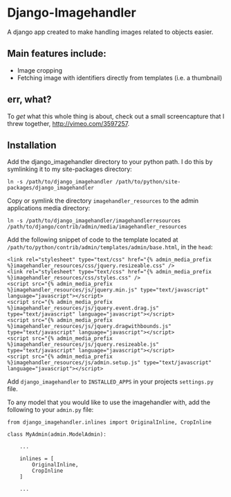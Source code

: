 
# Django-Imagehandler

A django app created to make handling images related to objects easier.


## Main features include:

* Image cropping
* Fetching image with identifiers directly from templates (i.e. a thumbnail)


## err, what?

To *get* what this whole thing is about, check out a small screencapture that I threw together, http://vimeo.com/3597257.


## Installation

 Add the django_imagehandler directory to your python path. I do this by symlinking it to my site-packages directory:

    ln -s /path/to/django_imagehandler /path/to/python/site-packages/django_imagehandler


 Copy or symlink the directory `imagehandler_resources` to the admin applications media directory:

	ln -s /path/to/django_imagehandler/imagehandlerresources /path/to/django/contrib/admin/media/imagehandler_resources


 Add the following snippet of code to the template located at `/path/to/python/contrib/admin/templates/admin/base.html`, in the `head`:

    <link rel="stylesheet" type="text/css" href="{% admin_media_prefix %}imagehandler_resources/css/jquery.resizeable.css" />
    <link rel="stylesheet" type="text/css" href="{% admin_media_prefix %}imagehandler_resources/css/styles.css" />
    <script src="{% admin_media_prefix %}imagehandler_resources/js/jquery.min.js" type="text/javascript" language="javascript"></script>
    <script src="{% admin_media_prefix %}imagehandler_resources/js/jquery.event.drag.js" type="text/javascript" language="javascript"></script>
    <script src="{% admin_media_prefix %}imagehandler_resources/js/jquery.dragwithbounds.js" type="text/javascript" language="javascript"></script>
    <script src="{% admin_media_prefix %}imagehandler_resources/js/jquery.resizeable.js" type="text/javascript" language="javascript"></script>
    <script src="{% admin_media_prefix %}imagehandler_resources/js/admin.setup.js" type="text/javascript" language="javascript"></script>


 Add `django_imagehandler` to `INSTALLED_APPS` in your projects `settings.py` file.


 To any model that you would like to use the imagehandler with, add the following to your `admin.py` file:

    from django_imagehandler.inlines import OriginalInline, CropInline

    class MyAdmin(admin.ModelAdmin):

		...
		
		inlines = [
			OriginalInline,
			CropInline
		]
		
		...